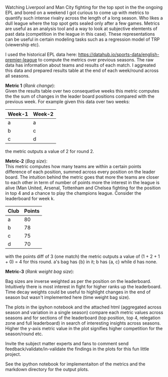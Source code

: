 Watching Liverpool and Man City fighting for the top spot in the the ongoing EPL and bored on a weekend I got curious to come up with metrics to quantify such intense rivalry across the length of a long season. Who likes a dull league where the top spot gets sealed only after a few games. Metrics are useful as an analysis tool and a way to look at subjective elemtents of past data (competition in the league in this case). These representations can be useful in certain modeling tasks such as a regression model of TRP (viewership etc).

I used the historical EPL data here: https://datahub.io/sports-data/english-premier-league to compute the metrics over previous seasons. The raw data has information about teams and results of each match. I aggreated this data and prepared results table at the end of each week/round across all seasons.

__Metric 1__ (_Rank change_): <br>
Given the results table over two consequetive weeks this metric computes the the sum of changes in the leader board positions compared with the previous week. For example given this data over two weeks:


| Week-1 | Week-2 |
| --- | --- |
| a | a |
| b | c |
| c | d |


the metric outputs a value of 2 for round 2.

__Metric-2__ (_Bag size_): <br>
This metric computes how many teams are within a certain points difference of each position, summed across every position on the leader board. The intuition behind the metric goes that more the teams are closer to each other in term of number of points more the interest in the league is alive (Man United, Arsenal, Tottenham and Chelsea fighting for the position in top 4 and a chance to play the champions league. Consider the leaderboard for week k.


| Club | Points |
| --- | --- |
| a | 80 |
| b | 78 |
| c | 75 |
| d | 70 |



with the points diff of 3 (one match) the metric outputs a value of (1 + 2 + 1 + 0) = 4 for this round. a's bag has {b} in it; b has {a, c} while d has none.

__Metric-3__ (_Rank weight bag size_): <br>

Bag sizes are inverse weighted as per the position on the leaderboard. Intuitively there is most interest in fight for higher ranks up the leaderboard. Time decay weights could be useful to highlight changes in the end of season but wasn't implemented here (time weight bag size).

The plots in the ipyhon notebook and the attached html (aggregated across season and variation in a single season) compare each metric values across seasons and for sections of the leaderboard (top position, top 4, relegation zone and full leaderboard) in search of interesting insights across seasons. Higher the y-axis metric value in the plot signifies higher competition for the season/round etc.

Invite the subject matter experts and fans to comment send feedback/validate/in-validate the findings in the plots for this fun little project.

See the ipython notebook for implementaiton of the metrics and the markdown directory for the output plots.
